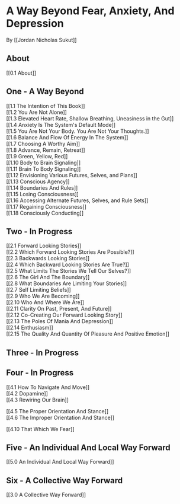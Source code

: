 # A Way Beyond Fear, Anxiety, And Depression

By [[Jordan Nicholas Sukut]]  

## About  
[[0.1 About]]  

## One - A Way Beyond

[[1.1 The Intention of This Book]]  
[[1.2 You Are Not Alone]]  
[[1.3 Elevated Heart Rate, Shallow Breathing, Uneasiness in the Gut]]  
[[1.4 Anxiety Is The System's Default Mode]]  
[[1.5 You Are Not Your Body. You Are Not Your Thoughts.]]  
[[1.6 Balance And Flow Of Energy In The System]]  
[[1.7 Choosing A Worthy Aim]]  
[[1.8 Advance, Remain, Retreat]]  
[[1.9 Green, Yellow, Red]]  
[[1.10 Body to Brain Signaling]]  
[[1.11 Brain To Body Signaling]]  
[[1.12 Envisioning Various Futures, Selves, and Plans]]  
[[1.13 Conscious Agency]]  
[[1.14 Boundaries And Rules]]  
[[1.15 Losing Consciousness]]  
[[1.16 Accessing Alternate Futures, Selves, and Rule Sets]]  
[[1.17 Regaining Consciousness]]  
[[1.18 Consciously Conducting]]  

## Two - In Progress  

[[2.1 Forward Looking Stories]]  
[[2.2 Which Forward Looking Stories Are Possible?]]  
[[2.3 Backwards Looking Stories]]  
[[2.4 Which Backward Looking Stories Are True?]]  
[[2.5 What Limits The Stories We Tell Our Selves?]]  
[[2.6 The Girl And The Boundary]]  
[[2.8 What Boundaries Are Limiting Your Stories]]  
[[2.7 Self Limiting Beliefs]]  
[[2.9 Who We Are Becoming]]  
[[2.10 Who And Where We Are]]  
[[2.11 Clarity On Past, Present, And Future]]  
[[2.12 Co-Creating Our Forward Looking Story]]  
[[2.13 The Poles Of Mania And Depression]]  
[[2.14 Enthusiasm]]  
[[2.15 The Quality And Quantity Of Pleasure And Positive Emotion]]  

## Three - In Progress

## Four - In Progress 

[[4.1 How To Navigate And Move]]  
[[4.2 Dopamine]]  
[[4.3 Rewiring Our Brain]]  

[[4.5 The Proper Orientation And Stance]]  
[[4.6 The Improper Orientation And Stance]]  

[[4.10 That Which We Fear]]  


## Five - An Individual And Local Way Forward

[[5.0 An Individual And Local Way Forward]]  

## Six - A Collective Way Forward 

[[3.0 A Collective Way Forward]]  